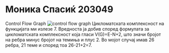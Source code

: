 # Моника Спасиќ 203049
 Control Flow Graph ![control flow graph](https://user-images.githubusercontent.com/80158055/168187607-3f42dc78-eb65-48f0-b5ee-5960174c0cb0.png)
 Цикломатската комплексност на функцијата ми излезе 7. Вредноста ја добив според формулата за цикломатската комплексност која гласи V(G)=E-N+2, што значи бројот на ребра минус бројот на темиња и плус 2. Во мојот случај имав 26 ребра, 21 теме и според тоа 26-21+2=7.
 
